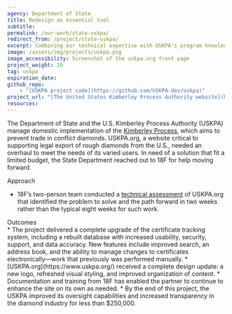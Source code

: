 ```yaml
---
agency: Department of State
title: Redesign an essential tool
subtitle:
permalink: /our-work/state-uskpa/
redirect_from: /project/state-uskpa/
excerpt: Combining our technical expertise with USKPA's program knowledge to improve the tracking of rough diamonds.
image: /assets/img/projects/uskpa.png
image_accessibility: Screenshot of the uskpa.org front page
project_weight: 10
tag: uskpa
expiration_date:
github_repo:
    - "[USKPA project code](https://github.com/USKPA-dev/uskpa)"
project_url: "[The United States Kimberley Process Authority website](https://www.uskpa.org/)"
resources:
---
```


The Department of State and the U.S. Kimberley Process Authority (USKPA) manage domestic implementation of the [Kimberley Process](https://www.state.gov/conflict-diamonds-and-the-kimberley-process/), which aims to prevent trade in conflict diamonds. USKPA.org, a website critical to supporting legal export of rough diamonds from the U.S., needed an overhaul to meet the needs of its varied users. In need of a solution that fit a limited budget, the State Department reached out to 18F for help moving forward. 


<div class="case-study-preheader margin-top-6">Approach</div>

* 18F’s two-person team conducted a [technical assessment](https://18f.gsa.gov/2021/02/02/path-analysis-technical-assessments-toward-more-durable-usable-systems/) of USKPA.org that identified the problem to solve and the path forward in two weeks rather than the typical eight weeks for such work.


<div class="case-study-preheader margin-top-6">Outcomes</div>
* The project delivered a complete upgrade of the certificate tracking system, including a rebuilt database with increased usability, security, support, and data accuracy. New features include improved search, an address book, and the ability to manage changes to certificates electronically—work that previously was performed manually.
* [USKPA.org](https://www.uskpa.org/) received a complete design update: a new logo, refreshed visual styling, and improved organization of content.
* Documentation and training from 18F has enabled the partner to continue to enhance the site on its own as needed. 
* By the end of this project, the USKPA improved its oversight capabilities and increased transparency in the diamond industry for less than $250,000.

